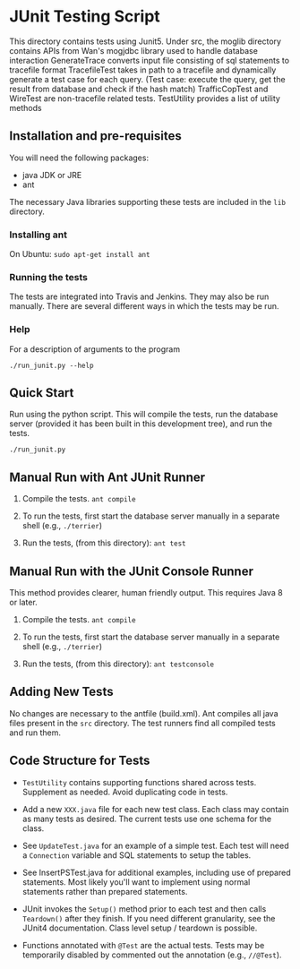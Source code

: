 # JUnit Testing Script

This directory contains tests using Junit5.
Under src, the moglib directory contains APIs from Wan's mogjdbc library used to
handle database interaction
GenerateTrace converts input file consisting of sql statements to tracefile format
TracefileTest takes in path to a tracefile and dynamically generate a test case
for each query. (Test case: execute the query, get the result from database and
check if the hash match)
TrafficCopTest and WireTest are non-tracefile related tests.
TestUtility provides a list of utility methods

## Installation and pre-requisites

You will need the following packages:
* java JDK or JRE
* ant

The necessary Java libraries supporting these tests are included in the `lib` directory.

### Installing ant

On Ubuntu:
`sudo apt-get install ant`

### Running the tests

The tests are integrated into Travis and Jenkins. They may also be run manually.
There are several different ways in which the tests may be run.

### Help
For a description of arguments to the program

`./run_junit.py --help`


## Quick Start

Run using the python script. This will compile the tests, run the database server (provided it has 
been built in this development tree), and run the tests.

`./run_junit.py`


## Manual Run with Ant JUnit Runner

1. Compile the tests.
   `ant compile`

2. To run the tests, first start the database server manually in a separate shell (e.g., `./terrier`)

3. Run the tests, (from this directory):
   `ant test`

## Manual Run with the JUnit Console Runner
This method provides clearer, human friendly output. This requires Java 8 or later.

1. Compile the tests.
   `ant compile`

2. To run the tests, first start the database server manually in a separate shell (e.g., `./terrier`)

3. Run the tests, (from this directory):
   `ant testconsole`

## Adding New Tests

No changes are necessary to the antfile (build.xml). Ant compiles all java files present in 
the `src` directory. The test runners find all compiled tests and run them.

## Code Structure for Tests

* `TestUtility` contains supporting functions shared across tests. Supplement as needed. Avoid duplicating code in tests.

* Add a new `XXX.java` file for each new test class. Each class may contain as many tests as desired. The current tests use one schema for the class.

* See `UpdateTest.java` for an example of a simple test. Each test will need a `Connection`
  variable and SQL statements to setup the tables.

* See InsertPSTest.java for additional examples, including use of prepared statements. 
  Most likely you'll want to implement using normal statements rather than prepared statements.

* JUnit invokes the `Setup()` method prior to each test and then calls `Teardown()` after they
  finish. If you need different granularity, see the JUnit4 documentation. Class
  level setup / teardown is possible.

* Functions annotated with `@Test` are the actual tests. 
  Tests may be temporarily disabled by commented out the annotation (e.g., `//@Test`).


